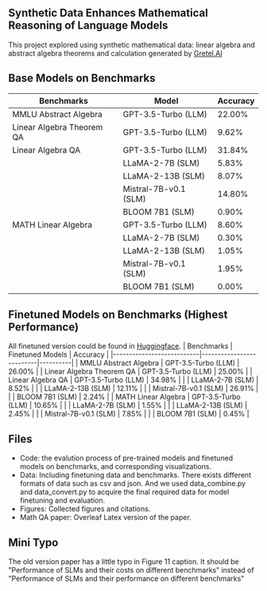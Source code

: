 ## Synthetic Data Enhances Mathematical Reasoning of Language Models
This project explored using synthetic mathematical data: linear algebra and abstract algebra theorems and calculation generated by [Gretel.AI](https://console.gretel.ai/navigator)

## Base Models on Benchmarks 
| Benchmarks                | Model                    | Accuracy |
|---------------------------|--------------------------|----------|
| MMLU Abstract Algebra     | GPT-3.5-Turbo (LLM)      | 22.00%   |
| Linear Algebra Theorem QA | GPT-3.5-Turbo (LLM)      | 9.62%    |
| Linear Algebra QA         | GPT-3.5-Turbo (LLM)      | 31.84%   |
|                           | LLaMA-2-7B (SLM)         | 5.83%    |
|                           | LLaMA-2-13B (SLM)        | 8.07%    |
|                           | Mistral-7B-v0.1 (SLM)    | 14.80%   |
|                           | BLOOM 7B1 (SLM)          | 0.90%    |
| MATH Linear Algebra       | GPT-3.5-Turbo (LLM)      | 8.60%    |
|                           | LLaMA-2-7B (SLM)         | 0.30%    |
|                           | LLaMA-2-13B (SLM)        | 1.05%    |
|                           | Mistral-7B-v0.1 (SLM)    | 1.95%    |
|                           | BLOOM 7B1 (SLM)          | 0.00%    |

## Finetuned Models on Benchmarks (Highest Performance)
All finetuned version could be found in [Huggingface](https://huggingface.co/Charlie-Han-01).
| Benchmarks                | Finetuned Models         | Accuracy |
|---------------------------|--------------------------|----------|
| MMLU Abstract Algebra     | GPT-3.5-Turbo (LLM)      | 26.00%   |
| Linear Algebra Theorem QA | GPT-3.5-Turbo (LLM)      | 25.00%   |
| Linear Algebra QA         | GPT-3.5-Turbo (LLM)      | 34.98%   |
|                           | LLaMA-2-7B (SLM)         | 8.52%    |
|                           | LLaMA-2-13B (SLM)        | 12.11%   |
|                           | Mistral-7B-v0.1 (SLM)    | 26.91%   |
|                           | BLOOM 7B1 (SLM)          | 2.24%    |
| MATH Linear Algebra       | GPT-3.5-Turbo (LLM)      | 10.65%   |
|                           | LLaMA-2-7B (SLM)         | 1.55%    |
|                           | LLaMA-2-13B (SLM)        | 2.45%    |
|                           | Mistral-7B-v0.1 (SLM)    | 7.85%    |
|                           | BLOOM 7B1 (SLM)          | 0.45%    |

## Files
* Code: the evalution process of pre-trained models and finetuned models on benchmarks, and corresponding visualizations.
* Data: Including finetuning data and benchmarks. There exists different formats of data such as csv and json. And we used data_combine.py and data_convert.py to acquire the final required data for model finetuning and evaluation.
* Figures: Collected figures and citations.
* Math QA paper: Overleaf Latex version of the paper. 

## Mini Typo
The old version paper has a little typo in Figure 11 caption. It should be "Performance of SLMs and their costs on different benchmarks" instead of "Performance of SLMs and their performance on different benchmarks"
